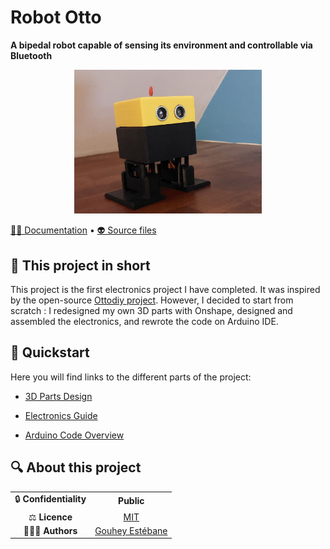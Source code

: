 # Robot Otto

**A bipedal robot capable of sensing its environment and controllable via Bluetooth** 

<div style="text-align: center;">
  <img src="images\otto.jpg" alt="Otto" width="300"/>
</div>


[👨‍💻 Documentation](docs/) • [👽 Source files](src/)
  
## 📄 This project in short

This project is the first electronics project I have completed. It was inspired by the open-source [Ottodiy project](https://www.ottodiy.com/). However, I decided to start from scratch : I redesigned my own 3D parts with Onshape, designed and assembled the electronics, and rewrote the code on Arduino IDE.

## 🚀 Quickstart

Here you will find links to the different parts of the project:

* [3D Parts Design](docs/Meca.md)

* [Electronics Guide](docs/Elec.md)

* [Arduino Code Overview](docs/Code.md)

## 🔍 About this project

|       |        |
|:----------------------------:|:-----------------------------------------------------------------------:|
| 🔒 **Confidentiality**       | **Public**                                          |
| ⚖️ **Licence**               |  [MIT](https://opensource.org/licenses/MIT)    |
| 👨‍👨‍👦 **Authors**               |  [Gouhey Estébane](https://www.linkedin.com/in/estebane-gouhey/)    |
